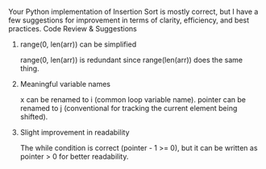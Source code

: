 Your Python implementation of Insertion Sort is mostly correct, but I have a few suggestions for improvement in terms of clarity, efficiency, and best practices.
Code Review & Suggestions
1. range(0, len(arr)) can be simplified

    range(0, len(arr)) is redundant since range(len(arr)) does the same thing.

2. Meaningful variable names

    x can be renamed to i (common loop variable name).
    pointer can be renamed to j (conventional for tracking the current element being shifted).

3. Slight improvement in readability

    The while condition is correct (pointer - 1 >= 0), but it can be written as pointer > 0 for better readability.